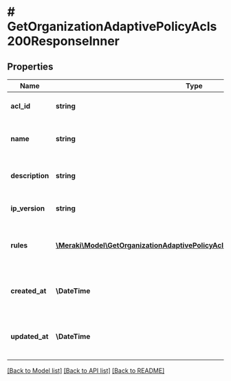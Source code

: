# # GetOrganizationAdaptivePolicyAcls200ResponseInner

## Properties

Name | Type | Description | Notes
------------ | ------------- | ------------- | -------------
**acl_id** | **string** | ID of the adaptive policy ACL | [optional]
**name** | **string** | Name of the adaptive policy ACL | [optional]
**description** | **string** | Description of the adaptive policy ACL | [optional]
**ip_version** | **string** | IP version of adpative policy ACL | [optional]
**rules** | [**\Meraki\Model\GetOrganizationAdaptivePolicyAcls200ResponseInnerRulesInner[]**](GetOrganizationAdaptivePolicyAcls200ResponseInnerRulesInner.md) | An ordered array of the adaptive policy ACL rules | [optional]
**created_at** | **\DateTime** | When the adaptive policy ACL was created | [optional]
**updated_at** | **\DateTime** | When the adaptive policy ACL was last updated | [optional]

[[Back to Model list]](../../README.md#models) [[Back to API list]](../../README.md#endpoints) [[Back to README]](../../README.md)
